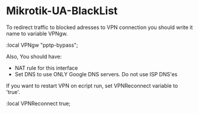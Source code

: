 # Mikrotik-UA-BlackList

To redirect traffic to blocked adresses to VPN connection you should write it name to variable VPNgw.

:local VPNgw "pptp-bypass";

Also, You should have:
 - NAT rule for this interface
 - Set DNS to use ONLY Google DNS servers. Do not use ISP DNS'es

If you want to restart VPN on ecript run, set VPNReconnect variable to 'true'.

:local VPNReconnect true;
